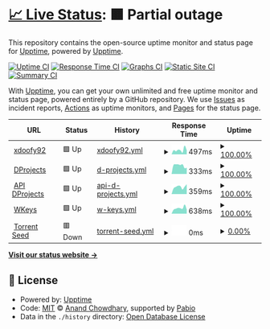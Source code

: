 # [📈 Live Status](https://status.dprojects.org): <!--live status--> **🟧 Partial outage**

This repository contains the open-source uptime monitor and status page for [Upptime](https://upptime.js.org), powered by [Upptime](https://github.com/upptime/upptime).

[![Uptime CI](https://github.com/xDoofy92/status/workflows/Uptime%20CI/badge.svg)](https://github.com/xDoofy92/status/actions?query=workflow%3A%22Uptime+CI%22)
[![Response Time CI](https://github.com/xDoofy92/status/workflows/Response%20Time%20CI/badge.svg)](https://github.com/xDoofy92/status/actions?query=workflow%3A%22Response+Time+CI%22)
[![Graphs CI](https://github.com/xDoofy92/status/workflows/Graphs%20CI/badge.svg)](https://github.com/xDoofy92/status/actions?query=workflow%3A%22Graphs+CI%22)
[![Static Site CI](https://github.com/xDoofy92/status/workflows/Static%20Site%20CI/badge.svg)](https://github.com/xDoofy92/status/actions?query=workflow%3A%22Static+Site+CI%22)
[![Summary CI](https://github.com/xDoofy92/status/workflows/Summary%20CI/badge.svg)](https://github.com/xDoofy92/status/actions?query=workflow%3A%22Summary+CI%22)

With [Upptime](https://upptime.js.org), you can get your own unlimited and free uptime monitor and status page, powered entirely by a GitHub repository. We use [Issues](https://github.com/upptime/upptime/issues) as incident reports, [Actions](https://github.com/xDoofy92/status/actions) as uptime monitors, and [Pages](https://status.dprojects.org) for the status page.

<!--start: status pages-->
<!-- This summary is generated by Upptime (https://github.com/upptime/upptime) -->
<!-- Do not edit this manually, your changes will be overwritten -->
<!-- prettier-ignore -->
| URL | Status | History | Response Time | Uptime |
| --- | ------ | ------- | ------------- | ------ |
| <img alt="" src="https://icons.duckduckgo.com/ip3/xdoofy92.com.ico" height="13"> [xdoofy92](https://xdoofy92.com) | 🟩 Up | [xdoofy92.yml](https://github.com/xDoofy92/status/commits/HEAD/history/xdoofy92.yml) | <details><summary><img alt="Response time graph" src="./graphs/xdoofy92/response-time-week.png" height="20"> 497ms</summary><br><a href="https://status.xdoofy92.com/history/xdoofy92"><img alt="Response time 904" src="https://img.shields.io/endpoint?url=https%3A%2F%2Fraw.githubusercontent.com%2FxDoofy92%2Fstatus%2FHEAD%2Fapi%2Fxdoofy92%2Fresponse-time.json"></a><br><a href="https://status.xdoofy92.com/history/xdoofy92"><img alt="24-hour response time 458" src="https://img.shields.io/endpoint?url=https%3A%2F%2Fraw.githubusercontent.com%2FxDoofy92%2Fstatus%2FHEAD%2Fapi%2Fxdoofy92%2Fresponse-time-day.json"></a><br><a href="https://status.xdoofy92.com/history/xdoofy92"><img alt="7-day response time 497" src="https://img.shields.io/endpoint?url=https%3A%2F%2Fraw.githubusercontent.com%2FxDoofy92%2Fstatus%2FHEAD%2Fapi%2Fxdoofy92%2Fresponse-time-week.json"></a><br><a href="https://status.xdoofy92.com/history/xdoofy92"><img alt="30-day response time 359" src="https://img.shields.io/endpoint?url=https%3A%2F%2Fraw.githubusercontent.com%2FxDoofy92%2Fstatus%2FHEAD%2Fapi%2Fxdoofy92%2Fresponse-time-month.json"></a><br><a href="https://status.xdoofy92.com/history/xdoofy92"><img alt="1-year response time 904" src="https://img.shields.io/endpoint?url=https%3A%2F%2Fraw.githubusercontent.com%2FxDoofy92%2Fstatus%2FHEAD%2Fapi%2Fxdoofy92%2Fresponse-time-year.json"></a></details> | <details><summary><a href="https://status.xdoofy92.com/history/xdoofy92">100.00%</a></summary><a href="https://status.xdoofy92.com/history/xdoofy92"><img alt="All-time uptime 99.06%" src="https://img.shields.io/endpoint?url=https%3A%2F%2Fraw.githubusercontent.com%2FxDoofy92%2Fstatus%2FHEAD%2Fapi%2Fxdoofy92%2Fuptime.json"></a><br><a href="https://status.xdoofy92.com/history/xdoofy92"><img alt="24-hour uptime 100.00%" src="https://img.shields.io/endpoint?url=https%3A%2F%2Fraw.githubusercontent.com%2FxDoofy92%2Fstatus%2FHEAD%2Fapi%2Fxdoofy92%2Fuptime-day.json"></a><br><a href="https://status.xdoofy92.com/history/xdoofy92"><img alt="7-day uptime 100.00%" src="https://img.shields.io/endpoint?url=https%3A%2F%2Fraw.githubusercontent.com%2FxDoofy92%2Fstatus%2FHEAD%2Fapi%2Fxdoofy92%2Fuptime-week.json"></a><br><a href="https://status.xdoofy92.com/history/xdoofy92"><img alt="30-day uptime 100.00%" src="https://img.shields.io/endpoint?url=https%3A%2F%2Fraw.githubusercontent.com%2FxDoofy92%2Fstatus%2FHEAD%2Fapi%2Fxdoofy92%2Fuptime-month.json"></a><br><a href="https://status.xdoofy92.com/history/xdoofy92"><img alt="1-year uptime 99.06%" src="https://img.shields.io/endpoint?url=https%3A%2F%2Fraw.githubusercontent.com%2FxDoofy92%2Fstatus%2FHEAD%2Fapi%2Fxdoofy92%2Fuptime-year.json"></a></details>
| <img alt="" src="https://icons.duckduckgo.com/ip3/www.dprojects.org.ico" height="13"> [DProjects](https://www.dprojects.org) | 🟩 Up | [d-projects.yml](https://github.com/xDoofy92/status/commits/HEAD/history/d-projects.yml) | <details><summary><img alt="Response time graph" src="./graphs/d-projects/response-time-week.png" height="20"> 333ms</summary><br><a href="https://status.xdoofy92.com/history/d-projects"><img alt="Response time 455" src="https://img.shields.io/endpoint?url=https%3A%2F%2Fraw.githubusercontent.com%2FxDoofy92%2Fstatus%2FHEAD%2Fapi%2Fd-projects%2Fresponse-time.json"></a><br><a href="https://status.xdoofy92.com/history/d-projects"><img alt="24-hour response time 242" src="https://img.shields.io/endpoint?url=https%3A%2F%2Fraw.githubusercontent.com%2FxDoofy92%2Fstatus%2FHEAD%2Fapi%2Fd-projects%2Fresponse-time-day.json"></a><br><a href="https://status.xdoofy92.com/history/d-projects"><img alt="7-day response time 333" src="https://img.shields.io/endpoint?url=https%3A%2F%2Fraw.githubusercontent.com%2FxDoofy92%2Fstatus%2FHEAD%2Fapi%2Fd-projects%2Fresponse-time-week.json"></a><br><a href="https://status.xdoofy92.com/history/d-projects"><img alt="30-day response time 356" src="https://img.shields.io/endpoint?url=https%3A%2F%2Fraw.githubusercontent.com%2FxDoofy92%2Fstatus%2FHEAD%2Fapi%2Fd-projects%2Fresponse-time-month.json"></a><br><a href="https://status.xdoofy92.com/history/d-projects"><img alt="1-year response time 497" src="https://img.shields.io/endpoint?url=https%3A%2F%2Fraw.githubusercontent.com%2FxDoofy92%2Fstatus%2FHEAD%2Fapi%2Fd-projects%2Fresponse-time-year.json"></a></details> | <details><summary><a href="https://status.xdoofy92.com/history/d-projects">100.00%</a></summary><a href="https://status.xdoofy92.com/history/d-projects"><img alt="All-time uptime 95.80%" src="https://img.shields.io/endpoint?url=https%3A%2F%2Fraw.githubusercontent.com%2FxDoofy92%2Fstatus%2FHEAD%2Fapi%2Fd-projects%2Fuptime.json"></a><br><a href="https://status.xdoofy92.com/history/d-projects"><img alt="24-hour uptime 100.00%" src="https://img.shields.io/endpoint?url=https%3A%2F%2Fraw.githubusercontent.com%2FxDoofy92%2Fstatus%2FHEAD%2Fapi%2Fd-projects%2Fuptime-day.json"></a><br><a href="https://status.xdoofy92.com/history/d-projects"><img alt="7-day uptime 100.00%" src="https://img.shields.io/endpoint?url=https%3A%2F%2Fraw.githubusercontent.com%2FxDoofy92%2Fstatus%2FHEAD%2Fapi%2Fd-projects%2Fuptime-week.json"></a><br><a href="https://status.xdoofy92.com/history/d-projects"><img alt="30-day uptime 100.00%" src="https://img.shields.io/endpoint?url=https%3A%2F%2Fraw.githubusercontent.com%2FxDoofy92%2Fstatus%2FHEAD%2Fapi%2Fd-projects%2Fuptime-month.json"></a><br><a href="https://status.xdoofy92.com/history/d-projects"><img alt="1-year uptime 94.33%" src="https://img.shields.io/endpoint?url=https%3A%2F%2Fraw.githubusercontent.com%2FxDoofy92%2Fstatus%2FHEAD%2Fapi%2Fd-projects%2Fuptime-year.json"></a></details>
| <img alt="" src="https://icons.duckduckgo.com/ip3/api.dprojects.org.ico" height="13"> [API DProjects](https://api.dprojects.org/api/ping) | 🟩 Up | [api-d-projects.yml](https://github.com/xDoofy92/status/commits/HEAD/history/api-d-projects.yml) | <details><summary><img alt="Response time graph" src="./graphs/api-d-projects/response-time-week.png" height="20"> 359ms</summary><br><a href="https://status.xdoofy92.com/history/api-d-projects"><img alt="Response time 551" src="https://img.shields.io/endpoint?url=https%3A%2F%2Fraw.githubusercontent.com%2FxDoofy92%2Fstatus%2FHEAD%2Fapi%2Fapi-d-projects%2Fresponse-time.json"></a><br><a href="https://status.xdoofy92.com/history/api-d-projects"><img alt="24-hour response time 484" src="https://img.shields.io/endpoint?url=https%3A%2F%2Fraw.githubusercontent.com%2FxDoofy92%2Fstatus%2FHEAD%2Fapi%2Fapi-d-projects%2Fresponse-time-day.json"></a><br><a href="https://status.xdoofy92.com/history/api-d-projects"><img alt="7-day response time 359" src="https://img.shields.io/endpoint?url=https%3A%2F%2Fraw.githubusercontent.com%2FxDoofy92%2Fstatus%2FHEAD%2Fapi%2Fapi-d-projects%2Fresponse-time-week.json"></a><br><a href="https://status.xdoofy92.com/history/api-d-projects"><img alt="30-day response time 379" src="https://img.shields.io/endpoint?url=https%3A%2F%2Fraw.githubusercontent.com%2FxDoofy92%2Fstatus%2FHEAD%2Fapi%2Fapi-d-projects%2Fresponse-time-month.json"></a><br><a href="https://status.xdoofy92.com/history/api-d-projects"><img alt="1-year response time 617" src="https://img.shields.io/endpoint?url=https%3A%2F%2Fraw.githubusercontent.com%2FxDoofy92%2Fstatus%2FHEAD%2Fapi%2Fapi-d-projects%2Fresponse-time-year.json"></a></details> | <details><summary><a href="https://status.xdoofy92.com/history/api-d-projects">100.00%</a></summary><a href="https://status.xdoofy92.com/history/api-d-projects"><img alt="All-time uptime 99.84%" src="https://img.shields.io/endpoint?url=https%3A%2F%2Fraw.githubusercontent.com%2FxDoofy92%2Fstatus%2FHEAD%2Fapi%2Fapi-d-projects%2Fuptime.json"></a><br><a href="https://status.xdoofy92.com/history/api-d-projects"><img alt="24-hour uptime 100.00%" src="https://img.shields.io/endpoint?url=https%3A%2F%2Fraw.githubusercontent.com%2FxDoofy92%2Fstatus%2FHEAD%2Fapi%2Fapi-d-projects%2Fuptime-day.json"></a><br><a href="https://status.xdoofy92.com/history/api-d-projects"><img alt="7-day uptime 100.00%" src="https://img.shields.io/endpoint?url=https%3A%2F%2Fraw.githubusercontent.com%2FxDoofy92%2Fstatus%2FHEAD%2Fapi%2Fapi-d-projects%2Fuptime-week.json"></a><br><a href="https://status.xdoofy92.com/history/api-d-projects"><img alt="30-day uptime 100.00%" src="https://img.shields.io/endpoint?url=https%3A%2F%2Fraw.githubusercontent.com%2FxDoofy92%2Fstatus%2FHEAD%2Fapi%2Fapi-d-projects%2Fuptime-month.json"></a><br><a href="https://status.xdoofy92.com/history/api-d-projects"><img alt="1-year uptime 99.86%" src="https://img.shields.io/endpoint?url=https%3A%2F%2Fraw.githubusercontent.com%2FxDoofy92%2Fstatus%2FHEAD%2Fapi%2Fapi-d-projects%2Fuptime-year.json"></a></details>
| <img alt="" src="https://icons.duckduckgo.com/ip3/wkeys.net.ico" height="13"> [WKeys](https://wkeys.net/api/ping) | 🟩 Up | [w-keys.yml](https://github.com/xDoofy92/status/commits/HEAD/history/w-keys.yml) | <details><summary><img alt="Response time graph" src="./graphs/w-keys/response-time-week.png" height="20"> 638ms</summary><br><a href="https://status.xdoofy92.com/history/w-keys"><img alt="Response time 619" src="https://img.shields.io/endpoint?url=https%3A%2F%2Fraw.githubusercontent.com%2FxDoofy92%2Fstatus%2FHEAD%2Fapi%2Fw-keys%2Fresponse-time.json"></a><br><a href="https://status.xdoofy92.com/history/w-keys"><img alt="24-hour response time 479" src="https://img.shields.io/endpoint?url=https%3A%2F%2Fraw.githubusercontent.com%2FxDoofy92%2Fstatus%2FHEAD%2Fapi%2Fw-keys%2Fresponse-time-day.json"></a><br><a href="https://status.xdoofy92.com/history/w-keys"><img alt="7-day response time 638" src="https://img.shields.io/endpoint?url=https%3A%2F%2Fraw.githubusercontent.com%2FxDoofy92%2Fstatus%2FHEAD%2Fapi%2Fw-keys%2Fresponse-time-week.json"></a><br><a href="https://status.xdoofy92.com/history/w-keys"><img alt="30-day response time 563" src="https://img.shields.io/endpoint?url=https%3A%2F%2Fraw.githubusercontent.com%2FxDoofy92%2Fstatus%2FHEAD%2Fapi%2Fw-keys%2Fresponse-time-month.json"></a><br><a href="https://status.xdoofy92.com/history/w-keys"><img alt="1-year response time 702" src="https://img.shields.io/endpoint?url=https%3A%2F%2Fraw.githubusercontent.com%2FxDoofy92%2Fstatus%2FHEAD%2Fapi%2Fw-keys%2Fresponse-time-year.json"></a></details> | <details><summary><a href="https://status.xdoofy92.com/history/w-keys">100.00%</a></summary><a href="https://status.xdoofy92.com/history/w-keys"><img alt="All-time uptime 99.07%" src="https://img.shields.io/endpoint?url=https%3A%2F%2Fraw.githubusercontent.com%2FxDoofy92%2Fstatus%2FHEAD%2Fapi%2Fw-keys%2Fuptime.json"></a><br><a href="https://status.xdoofy92.com/history/w-keys"><img alt="24-hour uptime 100.00%" src="https://img.shields.io/endpoint?url=https%3A%2F%2Fraw.githubusercontent.com%2FxDoofy92%2Fstatus%2FHEAD%2Fapi%2Fw-keys%2Fuptime-day.json"></a><br><a href="https://status.xdoofy92.com/history/w-keys"><img alt="7-day uptime 100.00%" src="https://img.shields.io/endpoint?url=https%3A%2F%2Fraw.githubusercontent.com%2FxDoofy92%2Fstatus%2FHEAD%2Fapi%2Fw-keys%2Fuptime-week.json"></a><br><a href="https://status.xdoofy92.com/history/w-keys"><img alt="30-day uptime 100.00%" src="https://img.shields.io/endpoint?url=https%3A%2F%2Fraw.githubusercontent.com%2FxDoofy92%2Fstatus%2FHEAD%2Fapi%2Fw-keys%2Fuptime-month.json"></a><br><a href="https://status.xdoofy92.com/history/w-keys"><img alt="1-year uptime 99.39%" src="https://img.shields.io/endpoint?url=https%3A%2F%2Fraw.githubusercontent.com%2FxDoofy92%2Fstatus%2FHEAD%2Fapi%2Fw-keys%2Fuptime-year.json"></a></details>
| <img alt="" src="https://icons.duckduckgo.com/ip3/null.ico" height="13"> [Torrent Seed](pw.wkeys.net) | 🟥 Down | [torrent-seed.yml](https://github.com/xDoofy92/status/commits/HEAD/history/torrent-seed.yml) | <details><summary><img alt="Response time graph" src="./graphs/torrent-seed/response-time-week.png" height="20"> 0ms</summary><br><a href="https://status.xdoofy92.com/history/torrent-seed"><img alt="Response time 119" src="https://img.shields.io/endpoint?url=https%3A%2F%2Fraw.githubusercontent.com%2FxDoofy92%2Fstatus%2FHEAD%2Fapi%2Ftorrent-seed%2Fresponse-time.json"></a><br><a href="https://status.xdoofy92.com/history/torrent-seed"><img alt="24-hour response time 0" src="https://img.shields.io/endpoint?url=https%3A%2F%2Fraw.githubusercontent.com%2FxDoofy92%2Fstatus%2FHEAD%2Fapi%2Ftorrent-seed%2Fresponse-time-day.json"></a><br><a href="https://status.xdoofy92.com/history/torrent-seed"><img alt="7-day response time 0" src="https://img.shields.io/endpoint?url=https%3A%2F%2Fraw.githubusercontent.com%2FxDoofy92%2Fstatus%2FHEAD%2Fapi%2Ftorrent-seed%2Fresponse-time-week.json"></a><br><a href="https://status.xdoofy92.com/history/torrent-seed"><img alt="30-day response time 0" src="https://img.shields.io/endpoint?url=https%3A%2F%2Fraw.githubusercontent.com%2FxDoofy92%2Fstatus%2FHEAD%2Fapi%2Ftorrent-seed%2Fresponse-time-month.json"></a><br><a href="https://status.xdoofy92.com/history/torrent-seed"><img alt="1-year response time 118" src="https://img.shields.io/endpoint?url=https%3A%2F%2Fraw.githubusercontent.com%2FxDoofy92%2Fstatus%2FHEAD%2Fapi%2Ftorrent-seed%2Fresponse-time-year.json"></a></details> | <details><summary><a href="https://status.xdoofy92.com/history/torrent-seed">0.00%</a></summary><a href="https://status.xdoofy92.com/history/torrent-seed"><img alt="All-time uptime 77.54%" src="https://img.shields.io/endpoint?url=https%3A%2F%2Fraw.githubusercontent.com%2FxDoofy92%2Fstatus%2FHEAD%2Fapi%2Ftorrent-seed%2Fuptime.json"></a><br><a href="https://status.xdoofy92.com/history/torrent-seed"><img alt="24-hour uptime 0.00%" src="https://img.shields.io/endpoint?url=https%3A%2F%2Fraw.githubusercontent.com%2FxDoofy92%2Fstatus%2FHEAD%2Fapi%2Ftorrent-seed%2Fuptime-day.json"></a><br><a href="https://status.xdoofy92.com/history/torrent-seed"><img alt="7-day uptime 0.00%" src="https://img.shields.io/endpoint?url=https%3A%2F%2Fraw.githubusercontent.com%2FxDoofy92%2Fstatus%2FHEAD%2Fapi%2Ftorrent-seed%2Fuptime-week.json"></a><br><a href="https://status.xdoofy92.com/history/torrent-seed"><img alt="30-day uptime 0.00%" src="https://img.shields.io/endpoint?url=https%3A%2F%2Fraw.githubusercontent.com%2FxDoofy92%2Fstatus%2FHEAD%2Fapi%2Ftorrent-seed%2Fuptime-month.json"></a><br><a href="https://status.xdoofy92.com/history/torrent-seed"><img alt="1-year uptime 69.45%" src="https://img.shields.io/endpoint?url=https%3A%2F%2Fraw.githubusercontent.com%2FxDoofy92%2Fstatus%2FHEAD%2Fapi%2Ftorrent-seed%2Fuptime-year.json"></a></details>

<!--end: status pages-->

[**Visit our status website →**](https://status.xdoofy92.com)

## 📄 License

- Powered by: [Upptime](https://github.com/upptime/upptime)
- Code: [MIT](./LICENSE) © [Anand Chowdhary](https://anandchowdhary.com), supported by [Pabio](https://pabio.com)
- Data in the `./history` directory: [Open Database License](https://opendatacommons.org/licenses/odbl/1-0/)
